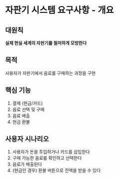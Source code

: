 # 자판기 시스템 요구사항 - 개요

## 대원칙
**실제 현실 세계의 자판기를 철저하게 모방한다**

## 목적
사용자가 자판기에서 음료를 구매하는 과정을 구현

## 핵심 기능
1. 결제 (현금/카드)
2. 음료 선택 및 구매
3. 음료 배출
4. 현금 환불

## 사용자 시나리오
1. 사용자가 돈을 투입하거나 카드를 삽입한다
2. 구매 가능한 음료를 확인하고 선택한다
3. 음료가 배출된다
4. (현금인 경우) 환불 버튼으로 잔액을 받을 수 있다

